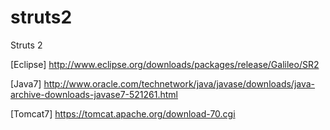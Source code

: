 # struts2
Struts 2

[Eclipse] http://www.eclipse.org/downloads/packages/release/Galileo/SR2

[Java7] http://www.oracle.com/technetwork/java/javase/downloads/java-archive-downloads-javase7-521261.html

[Tomcat7] https://tomcat.apache.org/download-70.cgi